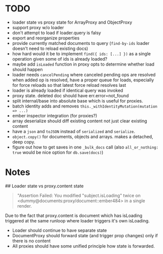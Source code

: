 # TODO

* loader state vs proxy state for ArrayProxy and ObjectProxy
* support proxy w/o loader
* don't attempt to load if loader.query is falsy
* export and reorganize properties
* provide currently matched documents to query (`find-by-ids` loader doesn't need to reload existing docs)
* how hard would it be to implement `find({ ids: [...] })` as a single operation given some of ids is already loaded?
* maybe add `isLoaded` function in proxy opts to determine whether load should happen
* loader needs `cancelPending` where canceled pending ops are resolved when added op is resolved, have a proper queue for loads, especially for force reloads so that latest force reload resolves last
* loader is already loaded if identical query was invoked
* proxy state. deleted doc should have err.error=not_found
* split internal/base into absolute base which is useful for proxies.
* batch identity adds and removes `this._withIdentityMutation(mutation => ...)`
* ember inspector integration (for proxies?)
* array deserialize should diff existing content not just clear existing content
* have a `json` and `toJSON` instead of `serialized` and `serialize`.
* `object.copy()` for documents, objects and arrays. makes a detached, deep copy.
* figure out how to get saves in one `_bulk_docs` call (also `all_or_nothing: true` would be nice option for `db.save(docs)`)

# Notes

## Loader state vs proxy.content state

> "Assertion Failed: You modified "subject.isLoading" twice on <dummy@documents:proxy/document::ember484> in a single render.

Due to the fact that proxy.content is document which has isLoading triggered at the same runloop where loader triggers it's own isLoading.

* Loader should continue to have separate state
* DocumentProxy should forward state (and trigger prop changes) only if there is no content
* All proxies should have some unified principle how state is forwarded.

